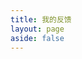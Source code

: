 ```yaml
---
title: 我的反馈
layout: page
aside: false
---
```


<script setup lang="ts">
import { defineClientComponent } from 'vitepress'

const ForumUserPage = defineClientComponent(() => {
  return import('../../components/forum/user/ForumUserPage.vue')
})
</script>

<ForumUserPage />
